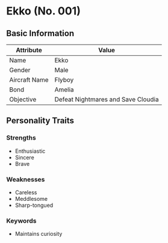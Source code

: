 # Ekko (No. 001)

## Basic Information

| Attribute      | Value                      |
|----------------|----------------------------|
| Name          | Ekko                       |
| Gender        | Male                       |
| Aircraft Name | Flyboy                     |
| Bond          | Amelia                     |
| Objective     | Defeat Nightmares and Save Cloudia |

## Personality Traits

### Strengths
- Enthusiastic
- Sincere
- Brave

### Weaknesses
- Careless
- Meddlesome
- Sharp-tongued

### Keywords
- Maintains curiosity
